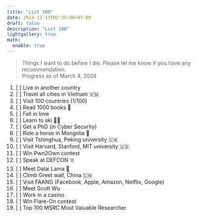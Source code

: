 ```yaml
---
title: "List 100"
date: 2024-12-13T02:35:00+07:00
draft: false
description: "List 100"
lightgallery: true
math:
  enable: true
---
```


> Things I want to do before I die. Please let me know if you have any recommendation.\
> Progress as of March 4, 2024

1. [ ]  Live in another country
2. [ ]  Travel all cities in Vietnam 🇻🇳
3. [ ]  Visit 100 countries (1/100)
4. [ ]  Read 1000 books :closed_book:
5. [ ]  Fall in love
6. [ ]  Learn to ski 🏂🏻
7. [ ]  Get a PhD (in Cyber Security)
8. [ ]  Ride a horse in Mongolia 🏇
9. [ ]  Visit Tshinghua, Peking university 🇨🇳
10. [ ]  Visit Harvard, Stanford, MIT university 🇺🇸
11. [ ]  Win Pwn2Own contest
12. [ ]  Speak at DEFCON ☠️
13. [ ]  Meet Dalai Lama :pray:
14. [ ]  Climb Greet wall, China 🇨🇳
15. [ ]  Visit FAANG (Facebook, Apple, Amazon, Netflix, Google)
16. [ ]  Meet Scott Wu
17. [ ]  Work in a casino
18. [ ]  Win Flare-On contest
18. [ ]  Top 100 MSRC Most Valuable Researcher